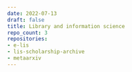 ```yaml
---
date: 2022-07-13
draft: false
title: Library and information science
repo_count: 3
repositories:
- e-lis
- lis-scholarship-archive
- metaarxiv
---
```



